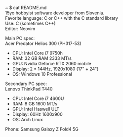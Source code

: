 ~ $ cat README.md<br>
15yo hobbyist software developer from Slovenia.<br>
Favorite language: C or C++ with the C standard library<br>
Use: C (sometimes C++)<br>
Editor: Neovim

Main PC spec:<br>
Acer Predator Helios 300 (PH317-53)
- CPU: Intel Core i7 9750h
- RAM: 32 GB RAM 2333 MT/s
- GPU: Nvidia Geforce RTX 2060 mobile
- Display: 2 * 144Hz, 1920x1080 (17" + 24")
- OS: Windows 10 Professional

Secondary PC spec:<br>
Lenovo ThinkPad T440
- CPU: Intel Core i7 4600U
- RAM: 8 GB 1600 MT/s
- GPU: Intel Haswell ULT
- Display: 60Hz 1600x900
- OS: Arch Linux

Phone: Samsung Galaxy Z Fold4 5G
